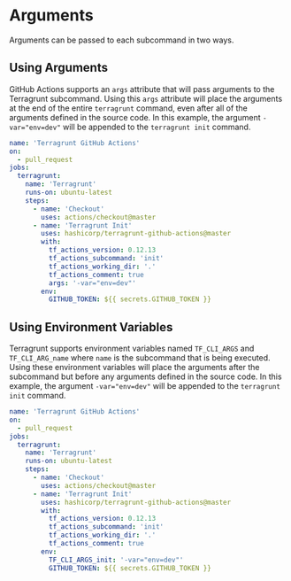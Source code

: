 # Arguments 

Arguments can be passed to each subcommand in two ways.

## Using Arguments

GitHub Actions supports an `args` attribute that will pass arguments to the Terragrunt subcommand. Using this `args` attribute will place the arguments at the end of the entire `terragrunt` command, even after all of the arguments defined in the source code. In this example, the argument `-var="env=dev"` will be appended to the `terragrunt init` command.

```yaml
name: 'Terragrunt GitHub Actions'
on:
  - pull_request
jobs:
  terragrunt:
    name: 'Terragrunt'
    runs-on: ubuntu-latest
    steps:
      - name: 'Checkout'
        uses: actions/checkout@master
      - name: 'Terragrunt Init'
        uses: hashicorp/terragrunt-github-actions@master
        with:
          tf_actions_version: 0.12.13
          tf_actions_subcommand: 'init'
          tf_actions_working_dir: '.'
          tf_actions_comment: true
          args: '-var="env=dev"'
        env:
          GITHUB_TOKEN: ${{ secrets.GITHUB_TOKEN }}
```


## Using Environment Variables

Terragrunt supports environment variables named `TF_CLI_ARGS` and `TF_CLI_ARG_name` where `name` is the subcommand that is being executed. Using these environment variables will place the arguments after the subcommand but before any arguments defined in the source code. In this example, the argument `-var="env=dev"` will be appended to the `terragrunt init` command.

```yaml
name: 'Terragrunt GitHub Actions'
on:
  - pull_request
jobs:
  terragrunt:
    name: 'Terragrunt'
    runs-on: ubuntu-latest
    steps:
      - name: 'Checkout'
        uses: actions/checkout@master
      - name: 'Terragrunt Init'
        uses: hashicorp/terragrunt-github-actions@master
        with:
          tf_actions_version: 0.12.13
          tf_actions_subcommand: 'init'
          tf_actions_working_dir: '.'
          tf_actions_comment: true
        env:
          TF_CLI_ARGS_init: '-var="env=dev"'
          GITHUB_TOKEN: ${{ secrets.GITHUB_TOKEN }}
```
